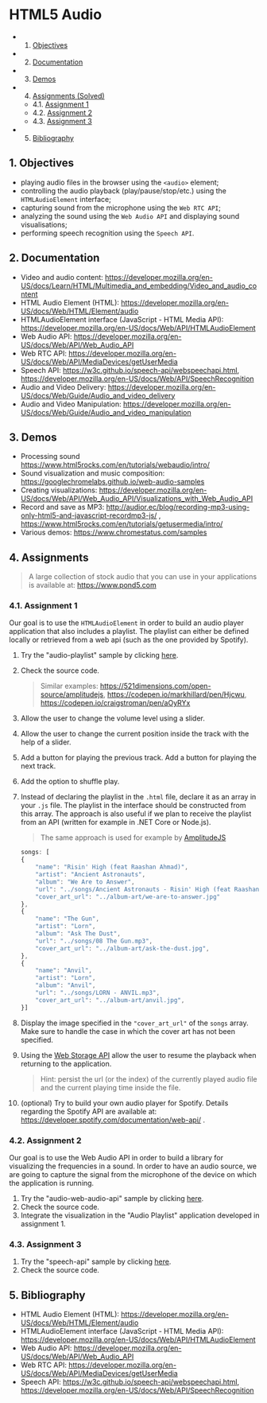 # HTML5 Audio

<!-- vscode-markdown-toc -->
* 1. [Objectives](#Objectives)
* 2. [Documentation](#Documentation)
* 3. [Demos](#Demos)
* 4. [Assignments (Solved)](#AssignmentsSolved)
	* 4.1. [Assignment 1](#Assignment1)
	* 4.2. [Assignment 2](#Assignment2)
	* 4.3. [Assignment 3](#Assignment3)
* 5. [Bibliography](#Bibliography)

<!-- vscode-markdown-toc-config
	numbering=true
	autoSave=true
	/vscode-markdown-toc-config -->
<!-- /vscode-markdown-toc -->

##  1. <a name='Objectives'></a>Objectives
- playing audio files in the browser using the `<audio>` element;
- controlling the audio playback (play/pause/stop/etc.) using the `HTMLAudioElement` interface;
- capturing sound from the microphone using the `Web RTC API`;
- analyzing the sound using the `Web Audio API` and displaying sound visualisations;
- performing speech recognition using the `Speech API`.

##  2. <a name='Documentation'></a>Documentation
- Video and audio content: <https://developer.mozilla.org/en-US/docs/Learn/HTML/Multimedia_and_embedding/Video_and_audio_content>
-   HTML Audio Element (HTML):
    <https://developer.mozilla.org/en-US/docs/Web/HTML/Element/audio>
-   HTMLAudioElement interface (JavaScript - HTML Media API):
    <https://developer.mozilla.org/en-US/docs/Web/API/HTMLAudioElement>
-   Web Audio API:
    <https://developer.mozilla.org/en-US/docs/Web/API/Web_Audio_API>
-   Web RTC API:
    <https://developer.mozilla.org/en-US/docs/Web/API/MediaDevices/getUserMedia>
- Speech API: <https://w3c.github.io/speech-api/webspeechapi.html>, <https://developer.mozilla.org/en-US/docs/Web/API/SpeechRecognition>
- Audio and Video Delivery: https://developer.mozilla.org/en-US/docs/Web/Guide/Audio_and_video_delivery
- Audio and Video Manipulation: https://developer.mozilla.org/en-US/docs/Web/Guide/Audio_and_video_manipulation

##  3. <a name='Demos'></a>Demos

-   Processing sound
    <https://www.html5rocks.com/en/tutorials/webaudio/intro/>
-   Sound visualization and music composition:
    <https://googlechromelabs.github.io/web-audio-samples>
-   Creating visualizations:
    <https://developer.mozilla.org/en-US/docs/Web/API/Web_Audio_API/Visualizations_with_Web_Audio_API>
-   Record and save as MP3:
    <http://audior.ec/blog/recording-mp3-using-only-html5-and-javascript-recordmp3-js/>
    , <https://www.html5rocks.com/en/tutorials/getusermedia/intro/>
- Various demos: https://www.chromestatus.com/samples

##  4. <a name='AssignmentsSolved'></a>Assignments

> A large collection of stock audio that you can use in your applications is available at: https://www.pond5.com

###  4.1. <a name='Assignment1'></a>Assignment 1
Our goal is to use the `HTMLAudioElement` in order to build an audio player application that also includes a playlist. The playlist can either be defined locally or retrieved from a web api (such as the one provided by Spotify).
1. Try the "audio-playlist" sample by clicking [here](https://ase-multimedia.azurewebsites.net/audio-playlist).
2. Check the source code.
	> Similar examples: https://521dimensions.com/open-source/amplitudejs, https://codepen.io/markhillard/pen/Hjcwu, https://codepen.io/craigstroman/pen/aOyRYx
3. Allow the user to change the volume level using a slider.
4. Allow the user to change the current position inside the track with the help of a slider.
5. Add a button for playing the previous track. Add a button for playing the next track.
6. Add the option to shuffle play.
5. Instead of declaring the playlist in the `.html` file, declare it as an array in your `.js` file. The playlist in the interface should be constructed from this array. The approach is also useful if we plan to receive the playlist from an API (written for example in .NET Core or Node.js).
   
	> The same approach is used for example by [AmplitudeJS](https://521dimensions.com/open-source/amplitudejs/docs/configuration/playlists.html)

	```JavaScript
	songs: [
	{
		"name": "Risin' High (feat Raashan Ahmad)",
		"artist": "Ancient Astronauts",
		"album": "We Are to Answer",
		"url": "../songs/Ancient Astronauts - Risin' High (feat Raashan Ahmad).mp3",
		"cover_art_url": "../album-art/we-are-to-answer.jpg"
	},
	{
		"name": "The Gun",
		"artist": "Lorn",
		"album": "Ask The Dust",
		"url": "../songs/08 The Gun.mp3",
		"cover_art_url": "../album-art/ask-the-dust.jpg",
	},
	{
		"name": "Anvil",
		"artist": "Lorn",
		"album": "Anvil",
		"url": "../songs/LORN - ANVIL.mp3",
		"cover_art_url": "../album-art/anvil.jpg",
	}]
	```
6. Display the image specified in the `"cover_art_url"` of the `songs` array. Make sure to handle the case in which the cover art has not been specified.
7. Using the [Web Storage API](https://developer.mozilla.org/en-US/docs/Web/API/Web_Storage_API) allow the user to resume the playback when returning to the application. 
	>Hint: persist the url (or the index) of the currently played audio file and the current playing time inside the file. 
7. (optional) Try to build your own audio player for Spotify. Details regarding the Spotify API are available at: https://developer.spotify.com/documentation/web-api/ .

###  4.2. <a name='Assignment2'></a>Assignment 2
Our goal is to use the Web Audio API in order to build a library for visualizing the frequencies in a sound. In order to have an audio source, we are going to capture the signal from the microphone of the device on which the application is running. 
1. Try the "audio-web-audio-api" sample by clicking [here](https://ase-multimedia.azurewebsites.net/audio-web-audio-api).
2. Check the source code.
3. Integrate the visualization in the "Audio Playlist" application developed in assignment 1.

###  4.3. <a name='Assignment3'></a>Assignment 3
1. Try the "speech-api" sample by clicking [here](https://ase-multimedia.azurewebsites.net/speech-api).
2. Check the source code.

##  5. <a name='Bibliography'></a>Bibliography
-   HTML Audio Element (HTML):
    <https://developer.mozilla.org/en-US/docs/Web/HTML/Element/audio>
-   HTMLAudioElement interface (JavaScript - HTML Media API):
    <https://developer.mozilla.org/en-US/docs/Web/API/HTMLAudioElement>
-   Web Audio API:
    <https://developer.mozilla.org/en-US/docs/Web/API/Web_Audio_API>
-   Web RTC API:
    <https://developer.mozilla.org/en-US/docs/Web/API/MediaDevices/getUserMedia>
- Speech API: <https://w3c.github.io/speech-api/webspeechapi.html>, <https://developer.mozilla.org/en-US/docs/Web/API/SpeechRecognition>

